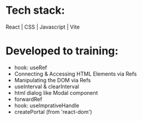 # Tech stack:
React | CSS | Javascript | Vite

# Developed to training:
- hook: useRef
- Connecting & Accessing HTML Elements via Refs
- Manipulating the DOM via Refs
- useInterval & clearInterval
- html dialog like Modal component
- forwardRef
- hook: useImprativeHandle
- createPortal (from 'react-dom')
